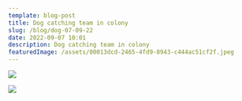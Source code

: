```yaml
---
template: blog-post
title: Dog catching team in colony
slug: /blog/dog-07-09-22
date: 2022-09-07 10:01
description: Dog catching team in colony
featuredImage: /assets/00013dcd-2465-4fd9-8943-c444ac51cf2f.jpeg
---
```

![](/assets/6d2d20c5-a0fe-4677-ae63-6e25429243bd.jpeg)

![](/assets/abe622f5-f41e-4e1b-8138-137b99607317.jpeg)